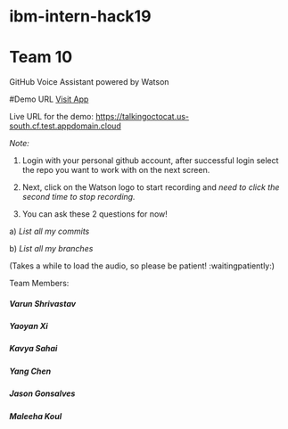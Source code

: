 # ibm-intern-hack19
# Team 10
GitHub Voice Assistant powered by Watson

#Demo URL
[Visit App](https://talkingoctocat.us-south.cf.test.appdomain.cloud)

Live URL for the demo:
https://talkingoctocat.us-south.cf.test.appdomain.cloud

*Note:*

1) Login with your personal github account, after successful login select the repo you want to work with on the next screen.

2) Next, click on the Watson logo to start recording and *need to click the second time to stop recording.*

3) You can ask these 2 questions for now!

a)  _List all my commits_

b)  _List all my branches_

(Takes a while to load the audio, so please be patient!  :waitingpatiently:) 

Team Members:
##### Varun Shrivastav
##### Yaoyan Xi
##### Kavya Sahai
##### Yang Chen
##### Jason Gonsalves
##### Maleeha Koul

